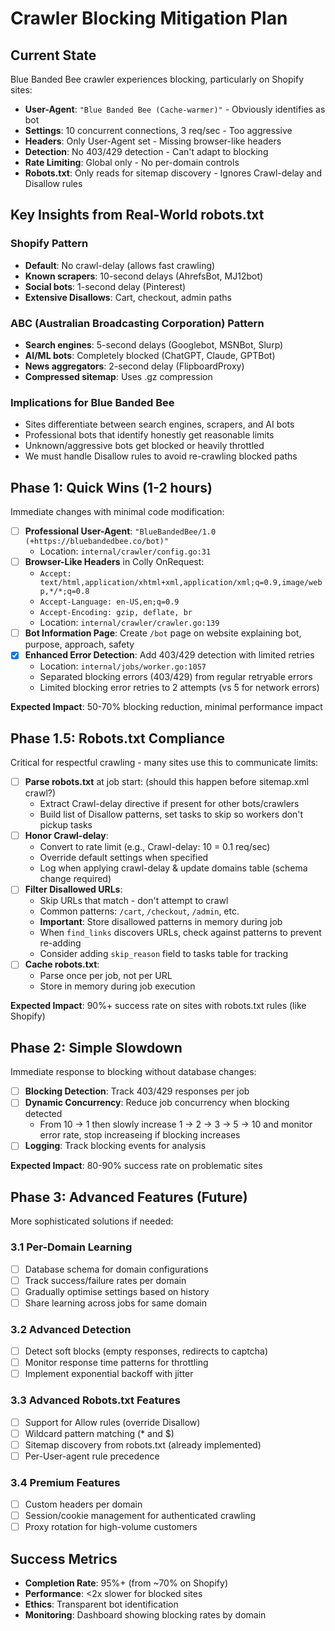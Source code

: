 # Crawler Blocking Mitigation Plan

## Current State

Blue Banded Bee crawler experiences blocking, particularly on Shopify sites:

- **User-Agent**: `"Blue Banded Bee (Cache-warmer)"` - Obviously identifies as bot
- **Settings**: 10 concurrent connections, 3 req/sec - Too aggressive
- **Headers**: Only User-Agent set - Missing browser-like headers
- **Detection**: No 403/429 detection - Can't adapt to blocking
- **Rate Limiting**: Global only - No per-domain controls
- **Robots.txt**: Only reads for sitemap discovery - Ignores Crawl-delay and Disallow rules

## Key Insights from Real-World robots.txt

### Shopify Pattern
- **Default**: No crawl-delay (allows fast crawling)
- **Known scrapers**: 10-second delays (AhrefsBot, MJ12bot)
- **Social bots**: 1-second delay (Pinterest)
- **Extensive Disallows**: Cart, checkout, admin paths

### ABC (Australian Broadcasting Corporation) Pattern
- **Search engines**: 5-second delays (Googlebot, MSNBot, Slurp)
- **AI/ML bots**: Completely blocked (ChatGPT, Claude, GPTBot)
- **News aggregators**: 2-second delay (FlipboardProxy)
- **Compressed sitemap**: Uses .gz compression

### Implications for Blue Banded Bee
- Sites differentiate between search engines, scrapers, and AI bots
- Professional bots that identify honestly get reasonable limits
- Unknown/aggressive bots get blocked or heavily throttled
- We must handle Disallow rules to avoid re-crawling blocked paths

## Phase 1: Quick Wins (1-2 hours)

Immediate changes with minimal code modification:

- [ ] **Professional User-Agent**: `"BlueBandedBee/1.0 (+https://bluebandedbee.co/bot)"`
  - Location: `internal/crawler/config.go:31`
- [ ] **Browser-Like Headers** in Colly OnRequest:
  - `Accept: text/html,application/xhtml+xml,application/xml;q=0.9,image/webp,*/*;q=0.8`
  - `Accept-Language: en-US,en;q=0.9`
  - `Accept-Encoding: gzip, deflate, br`
  - Location: `internal/crawler/crawler.go:139`
- [ ] **Bot Information Page**: Create `/bot` page on website explaining bot, purpose, approach, safety
- [x] **Enhanced Error Detection**: Add 403/429 detection with limited retries
  - Location: `internal/jobs/worker.go:1057`
  - Separated blocking errors (403/429) from regular retryable errors
  - Limited blocking error retries to 2 attempts (vs 5 for network errors)

**Expected Impact**: 50-70% blocking reduction, minimal performance impact

## Phase 1.5: Robots.txt Compliance

Critical for respectful crawling - many sites use this to communicate limits:

- [ ] **Parse robots.txt** at job start: (should this happen before sitemap.xml crawl?)
  - Extract Crawl-delay directive if present for other bots/crawlers
  - Build list of Disallow patterns, set tasks to skip so workers don't pickup tasks
- [ ] **Honor Crawl-delay**:
  - Convert to rate limit (e.g., Crawl-delay: 10 = 0.1 req/sec)
  - Override default settings when specified
  - Log when applying crawl-delay & update domains table (schema change required)
- [ ] **Filter Disallowed URLs**:
  - Skip URLs that match - don't attempt to crawl
  - Common patterns: `/cart`, `/checkout`, `/admin`, etc.
  - **Important**: Store disallowed patterns in memory during job
  - When `find_links` discovers URLs, check against patterns to prevent re-adding
  - Consider adding `skip_reason` field to tasks table for tracking
- [ ] **Cache robots.txt**:
  - Parse once per job, not per URL
  - Store in memory during job execution

**Expected Impact**: 90%+ success rate on sites with robots.txt rules (like Shopify)

## Phase 2: Simple Slowdown

Immediate response to blocking without database changes:

- [ ] **Blocking Detection**: Track 403/429 responses per job
- [ ] **Dynamic Concurrency**: Reduce job concurrency when blocking detected
  - From 10 → 1 then slowly increase 1 → 2 → 3 → 5 → 10 and monitor error rate, stop increaseing if blocking increases
- [ ] **Logging**: Track blocking events for analysis

**Expected Impact**: 80-90% success rate on problematic sites

## Phase 3: Advanced Features (Future)

More sophisticated solutions if needed:

### 3.1 Per-Domain Learning
- [ ] Database schema for domain configurations
- [ ] Track success/failure rates per domain
- [ ] Gradually optimise settings based on history
- [ ] Share learning across jobs for same domain

### 3.2 Advanced Detection
- [ ] Detect soft blocks (empty responses, redirects to captcha)
- [ ] Monitor response time patterns for throttling
- [ ] Implement exponential backoff with jitter

### 3.3 Advanced Robots.txt Features
- [ ] Support for Allow rules (override Disallow)
- [ ] Wildcard pattern matching (* and $)
- [ ] Sitemap discovery from robots.txt (already implemented)
- [ ] Per-User-agent rule precedence

### 3.4 Premium Features
- [ ] Custom headers per domain
- [ ] Session/cookie management for authenticated crawling
- [ ] Proxy rotation for high-volume customers

## Success Metrics

- **Completion Rate**: 95%+ (from ~70% on Shopify)
- **Performance**: <2x slower for blocked sites
- **Ethics**: Transparent bot identification
- **Monitoring**: Dashboard showing blocking rates by domain